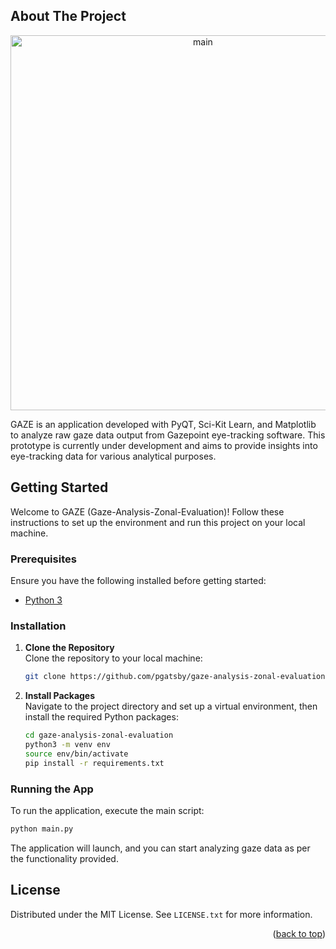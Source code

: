 <a name="readme-top"></a>

<!-- ABOUT THE PROJECT -->

## About The Project

<div align="center">
<img width="600" alt="main" src="https://github.com/p-gatsby/GAZE/assets/106583795/c5671cd4-c368-4f07-b3e8-a55dc9cd508d">
</div>

GAZE is an application developed with PyQT, Sci-Kit Learn, and Matplotlib to analyze raw gaze data output from Gazepoint eye-tracking software. This prototype is currently under development and aims to provide insights into eye-tracking data for various analytical purposes.

<!-- GETTING STARTED -->

## Getting Started

Welcome to GAZE (Gaze-Analysis-Zonal-Evaluation)! Follow these instructions to set up the environment and run this project on your local machine.

### Prerequisites

Ensure you have the following installed before getting started:

- [Python 3](https://www.python.org/)

### Installation

1. **Clone the Repository**  
   Clone the repository to your local machine:

   ```bash
   git clone https://github.com/pgatsby/gaze-analysis-zonal-evaluation.git
   ```

2. **Install Packages**  
   Navigate to the project directory and set up a virtual environment, then install the required Python packages:

   ```bash
   cd gaze-analysis-zonal-evaluation
   python3 -m venv env
   source env/bin/activate
   pip install -r requirements.txt
   ```

### Running the App

To run the application, execute the main script:

```bash
python main.py
```

The application will launch, and you can start analyzing gaze data as per the functionality provided.

<!-- LICENSE -->

## License

Distributed under the MIT License. See `LICENSE.txt` for more information.

<p align="right">(<a href="#readme-top">back to top</a>)</p>

